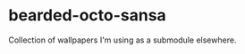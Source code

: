 bearded-octo-sansa
==================

Collection of wallpapers I'm using as a submodule elsewhere.
